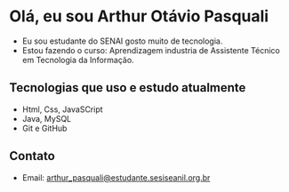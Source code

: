 # Olá, eu sou Arthur Otávio Pasquali

- Eu sou estudante do SENAI gosto muito de tecnologia.
- Estou fazendo o curso: Aprendizagem industria de Assistente Técnico em Tecnologia da Informação.

## Tecnologias que uso e estudo atualmente
- Html, Css, JavaSCript
- Java, MySQL
- Git e GitHub

## Contato
- Email: arthur_pasquali@estudante.sesiseanil.org.br
